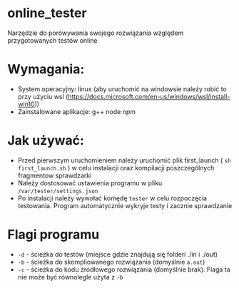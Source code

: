 # online_tester
Narzędzie do porówywania swojego rozwiązania względem przygotowanych testów online

# Wymagania:
- System operacyjny: linux (aby uruchomić na windowsie należy robić to przy użyciu wsl (https://docs.microsoft.com/en-us/windows/wsl/install-win10))
- Zainstalowane aplikacje: g++ node npm
# Jak używać:
- Przed pierwszym uruchomieniem należy uruchomić plik first_launch 
( ``sh first_launch.sh`` ) w celu instalacji oraz kompilacji poszczególnych fragmentow sprawdzarki
- Należy dostosować ustawienia programu w pliku ``/var/tester/settings.json``
- Po instalacji należy wywołać komędę ``tester`` w celu rozpoczęcia testowania. Program automatycznie wykryje testy i zacznie sprawdzanie

# Flagi programu
- ``-d`` - ścieżka do testów (miejsce gdzie znajdują się folderi ./in i ./out)
- ``-b`` - ścieżka do skompliowanego rozwiązania (domyślnie ``a.out``)
- ``-c`` - ścieżka do kodu źródłowego rozwiązania (domyślnie brak). Flaga ta nie może być równolegle użyta z ``-b``